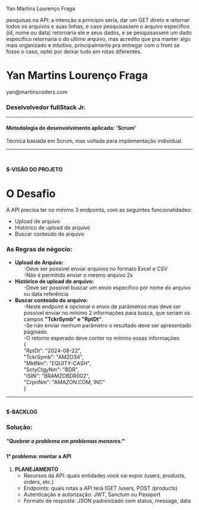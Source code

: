 Yan Martins Lourenço Fraga




pesquisas na API:
a intenção a principio seria, dar um GET direto e retornar todos os arquivos e suas linhas, e caso pesquisassem o arquivo especifico (id, nome ou data) retornaria ele e seus dados, e se pesquisassem um dado especifico retornaria o do ultimo arquivo, mas acredito que pra manter algo mais organizado e intuitivo, principalmente pra entregar com o front se fosse o caso, optei por deixar tudo em rotas diferentes.


<h1> Yan Martins Lourenço Fraga</h1> 
<p>yan@martinscoders.com</p>
<h3>Deselvolvedor fullStack Jr.</h3>
<hr>

<h4>Metodologia de desenvolvimento aplicada: 'Scrum'</h4>
<p>Técnica basiada em Scrum, mas voltada para implementação individual.</p>
<hr>
<br>

<b>$-VISÃO DO PROJETO</b>
<h1>O Desafio</h1>

<p> A API precisa ter no mínimo 3 endpoints, com as seguintes funcionalidades: </p>
<ul>
    <li>Upload de arquivo</li>
    <li>Histórico de upload de arquivo</li>
    <li>Buscar conteúdo do arquivo</li>
</ul>

<h3>As Regras de négocio:</h3>

<ul>
    <li> 
        <b>Upload de Arquivo:</b>
        <ol>-Deve ser possível enviar arquivos no formato Excel e CSV</ol>
        <ol>-Não é permitido enviar o mesmo arquivo 2x</ol>
    </li>
    <li> 
        <b>Histórico de upload de arquivo:</b>
        <ol>-Deve ser possível buscar um envio especifico por nome do arquivo ou data referência</ol>
    </li>
    <li> 
        <b>Buscar conteúdo do arquivo:</b>
        <ol>-Neste endpoint é opcional o envio de parâmetros mas deve ser possível enviar no mínimo 2 informações para busca, que seriam os campos <b>"TckrSymb" e "RptDt"</b>.</ol>
        <ol>-Se não enviar nenhum parâmetro o resultado deve ser apresentado páginado.</ol>
        <ol>
        -O retorno esperado deve conter no mínimo essas informações: <br>
            {                                                       <br>
                 "RptDt": "2024-08-22",                             <br>
                "TckrSymb": "AMZO34",                               <br>
                "MktNm": "EQUITY-CASH",                             <br>
                "SctyCtgyNm": "BDR",                                <br>
                "ISIN": "BRAMZOBDR002",                             <br>
                "CrpnNm": "AMAZON.COM, INC"                         <br>
            }                             
        </ol>
    </li>
</ul>

<hr>
<br>
<b>$-BACKLOG</b>
<h3>Solução:</h3>
<h5>"Quebrar o problema em problemas menores."</h5>
<h4>1° problema: montar a API</h4>
<ol> 
    <li>
        <b>PLANEJAMENTO</b> 
        <ul>
            <li>Recursos da API: quais entidades você vai expor (users, products, orders, etc.)</li>
            <li>Endpoints: quais rotas a API terá (GET /users, POST /products)</li>
            <li>Autenticação e autorização: JWT, Sanctum ou Passport</li>
            <li>Formato de resposta: JSON padronizado com status, message, data</li>
        </ul>
    </li>
</ol>
